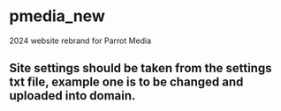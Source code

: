 # pmedia_new
 2024 website rebrand for Parrot Media

## Site settings should be taken from the settings txt file, example one is to be changed and uploaded into domain.